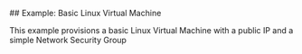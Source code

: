 ## Example: Basic Linux Virtual Machine

This example provisions a basic Linux Virtual Machine with a public IP and a simple Network Security Group
